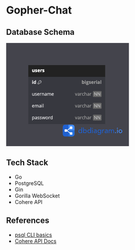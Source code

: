 # Gopher-Chat

## Database Schema

![Database schema](assets/db_schema.png)

## Tech Stack

- Go
- PostgreSQL
- Gin
- Gorilla WebSocket
- Cohere API

## References
- [psql CLI basics](https://tomcam.github.io/postgres/)
- [Cohere API Docs](https://docs.cohere.com/reference/about)